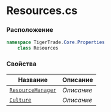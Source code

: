 
# Resources.cs
### Расположение
```csharp
namespace TigerTrade.Core.Properties  
    class Resources
```

### Свойства
| Название | Описание |
| --- | --- |
| [`ResourceManager`](./Свойства/ResourceManager.md) | *Описание* |
| [`Culture`](./Свойства/Culture.md) | *Описание* |
